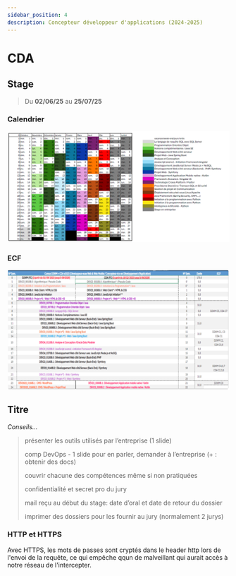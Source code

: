 ```yaml
---
sidebar_position: 4
description: Concepteur développeur d'applications (2024-2025)
---
```


# CDA

## Stage

> Du **02/06/25** au **25/07/25**

### Calendrier

![Calendrier CDA](/img/cda_calendrier.png)

### ECF

![Calendrier ECF](/img/cda_ecf.png)

## Titre

<em>Conseils...</em>

> présenter les outils utilisés par l’entreprise (1 slide)
> 
> comp DevOps - 1 slide pour en parler, demander à l’entreprise (+ : obtenir des docs)
> 
> couvrir chacune des compétences même si non pratiquées
> 
> confidentialité et secret pro du jury
> 
> mail reçu au début du stage: date d’oral et date de retour du dossier
> 
> imprimer des dossiers pour les fournir au jury (normalement 2 jurys)

### HTTP et HTTPS

Avec HTTPS, les mots de passes sont cryptés dans le header http lors de l'envoi de la requête, ce qui empêche qqun de malveillant qui aurait accès à notre réseau de l'intercepter.